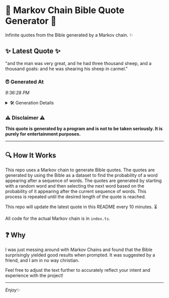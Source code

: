 # 📖 Markov Chain Bible Quote Generator 📖

Infinite quotes from the Bible generated by a Markov chain. ✨

## ✨ Latest Quote ✨
"and the man was very great, and he had three thousand sheep, and a thousand goats: and he was shearing his sheep in carmel."

### ⏰ Generated At
*9:36:28 PM*

<details>
    <summary>🛠️ Generation Details</summary>
    <p>
        <strong>🌱 Seed:</strong> and<br>
        <strong>🔄 Iterations:</strong> 23<br>
        <strong>📜 Context History:</strong><br>[ and ]: the<br>[ and, the ]: man<br>[ and, the, man ]: was<br>[ and, the, man, was ]: very<br>[ and, the, man, was, very ]: great,<br>[ and, the, man, was, very, great, ]: and<br>[ the, man, was, very, great,, and ]: he<br>[ man, was, very, great,, and, he ]: had<br>[ was, very, great,, and, he, had ]: three<br>[ very, great,, and, he, had, three ]: thousand<br>[ great,, and, he, had, three, thousand ]: sheep,<br>[ and, he, had, three, thousand, sheep, ]: and<br>[ he, had, three, thousand, sheep,, and ]: a<br>[ had, three, thousand, sheep,, and, a ]: thousand<br>[ three, thousand, sheep,, and, a, thousand ]: goats:<br>[ thousand, sheep,, and, a, thousand, goats: ]: and<br>[ sheep,, and, a, thousand, goats:, and ]: he<br>[ and, a, thousand, goats:, and, he ]: was<br>[ a, thousand, goats:, and, he, was ]: shearing<br>[ thousand, goats:, and, he, was, shearing ]: his<br>[ goats:, and, he, was, shearing, his ]: sheep<br>[ and, he, was, shearing, his, sheep ]: in<br>[ he, was, shearing, his, sheep, in ]: carmel.<br>
    </p>
</details>

### ⚠️ Disclaimer ⚠️
**This quote is generated by a program and is not to be taken seriously. It is purely for entertainment purposes.**

---

## 🔍 How It Works

This repo uses a Markov chain to generate Bible quotes. The quotes are generated by using the Bible as a dataset to find the probability of a word appearing after a sequence of words. The quotes are generated by starting with a random word and then selecting the next word based on the probability of it appearing after the current sequence of words. This process is repeated until the desired length of the quote is reached.

This repo will update the latest quote in this README every 10 minutes. ⏳

All code for the actual Markov chain is in `index.ts`.

## ❓ Why

I was just messing around with Markov Chains and found that the Bible surprisingly yielded good results when prompted. 
It was suggested by a friend, and I am in no way christian.

Feel free to adjust the text further to accurately reflect your intent and experience with the project!

---

*Enjoy*✨

